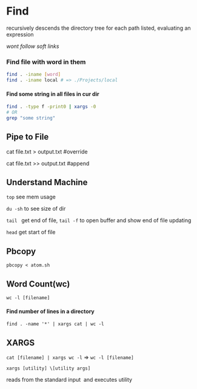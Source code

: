

# Find

recursively descends the directory tree for each path listed, evaluating an expression

*wont follow soft links* 

### Find file with word in them

```bash
find . -iname [word]
find . -iname local # => ./Projects/local
```

#### Find some string in all files in cur dir

```bash
find . -type f -print0 | xargs -0 
# OR
grep "some string"
```

## Pipe to File

cat file.txt > output.txt #override

cat file.txt >> output.txt #append

## Understand Machine

`top` see mem usage 

`du -sh` to see size of dir

`tail ` get end of file, `tail -f` to open buffer and show end of file updating

`head` get start of file

## Pbcopy

 `pbcopy < atom.sh`

## Word Count(wc)

`wc -l [filename]`

#### Find number of lines in a directory

`find . -name '*' | xargs cat | wc -l` 

## XARGS

`cat [filename] | xargs wc -l` => `wc -l [filename]` 

`xargs [utility] \[utility args]`

reads from the standard input
​     and executes utility



